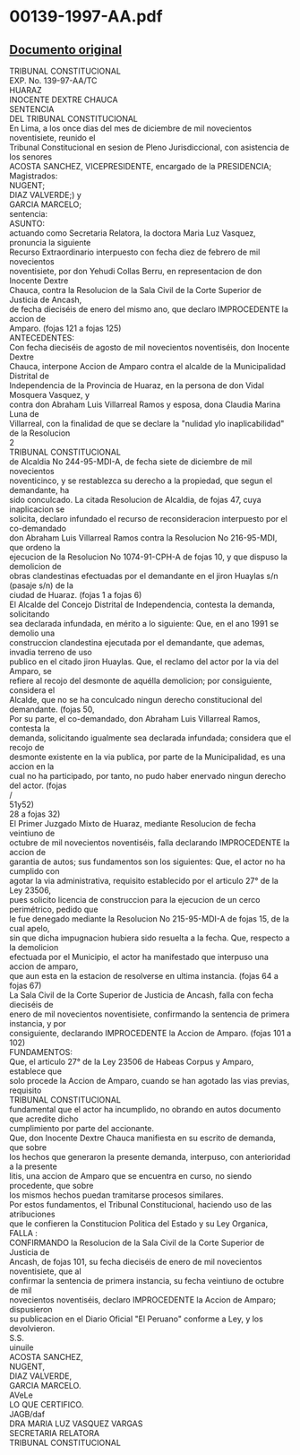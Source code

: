 
00139-1997-AA.pdf
=================
  
[Documento original](https://tc.gob.pe/jurisprudencia/1998/00139-1997-AA.pdf)  
---  
TRIBUNAL CONSTITUCIONAL  
EXP. No. 139-97-AA/TC  
HUARAZ  
INOCENTE DEXTRE CHAUCA  
SENTENCIA  
DEL TRIBUNAL CONSTITUCIONAL  
En Lima, a los once dias del mes de diciembre de mil novecientos noventisiete, reunido el  
Tribunal Constitucional en sesion de Pleno Jurisdiccional, con asistencia de los senores  
ACOSTA SANCHEZ, VICEPRESIDENTE, encargado de la PRESIDENCIA;  
Magistrados:  
NUGENT;  
DIAZ VALVERDE;) y  
GARCIA MARCELO;  
sentencia:  
ASUNTO:  
actuando como Secretaria Relatora, la doctora Maria Luz Vasquez, pronuncia la siguiente  
Recurso Extraordinario interpuesto con fecha diez de febrero de mil novecientos  
noventisiete, por don Yehudi Collas Berru, en representacion de don Inocente Dextre  
Chauca, contra la Resolucion de la Sala Civil de la Corte Superior de Justicia de Ancash,  
de fecha dieciséis de enero del mismo ano, que declaro IMPROCEDENTE la accion de  
Amparo. (fojas 121 a fojas 125)  
ANTECEDENTES:  
Con fecha dieciséis de agosto de mil novecientos noventiséis, don Inocente Dextre  
Chauca, interpone Accion de Amparo contra el alcalde de la Municipalidad Distrital de  
Independencia de la Provincia de Huaraz, en la persona de don Vidal Mosquera Vasquez, y  
contra don Abraham Luis Villarreal Ramos y esposa, dona Claudia Marina Luna de  
Villarreal, con la finalidad de que se declare la "nulidad ylo inaplicabilidad" de la Resolucion  
2  
TRIBUNAL CONSTITUCIONAL  
de Alcaldia No 244-95-MDI-A, de fecha siete de diciembre de mil novecientos  
noventicinco, y se restablezca su derecho a la propiedad, que segun el demandante, ha  
sido conculcado. La citada Resolucion de Alcaldia, de fojas 47, cuya inaplicacion se  
solicita, declaro infundado el recurso de reconsideracion interpuesto por el co-demandado  
don Abraham Luis Villarreal Ramos contra la Resolucion No 216-95-MDI, que ordeno la  
ejecucion de la Resolucion No 1074-91-CPH-A de fojas 10, y que dispuso la demolicion de  
obras clandestinas efectuadas por el demandante en el jiron Huaylas s/n (pasaje s/n) de la  
ciudad de Huaraz. (fojas 1 a fojas 6)  
El Alcalde del Concejo Distrital de Independencia, contesta la demanda, solicitando  
sea declarada infundada, en mérito a lo siguiente: Que, en el ano 1991 se demolio una  
construccion clandestina ejecutada por el demandante, que ademas, invadia terreno de uso  
publico en el citado jiron Huaylas. Que, el reclamo del actor por la via del Amparo, se  
refiere al recojo del desmonte de aquélla demolicion; por consiguiente, considera el  
Alcalde, que no se ha conculcado ningun derecho constitucional del demandante. (fojas 50,  
Por su parte, el co-demandado, don Abraham Luis Villarreal Ramos, contesta la  
demanda, solicitando igualmente sea declarada infundada; considera que el recojo de  
desmonte existente en la via publica, por parte de la Municipalidad, es una accion en la  
cual no ha participado, por tanto, no pudo haber enervado ningun derecho del actor. (fojas  
/  
51y52)  
28 a fojas 32)  
El Primer Juzgado Mixto de Huaraz, mediante Resolucion de fecha veintiuno de  
octubre de mil novecientos noventiséis, falla declarando IMPROCEDENTE la accion de  
garantia de autos; sus fundamentos son los siguientes: Que, el actor no ha cumplido con  
agotar la via administrativa, requisito establecido por el articulo 27° de la Ley 23506,  
pues solicito licencia de construccion para la ejecucion de un cerco perimétrico, pedido que  
le fue denegado mediante la Resolucion No 215-95-MDI-A de fojas 15, de la cual apelo,  
sin que dicha impugnacion hubiera sido resuelta a la fecha. Que, respecto a la demolicion  
efectuada por el Municipio, el actor ha manifestado que interpuso una accion de amparo,  
que aun esta en la estacion de resolverse en ultima instancia. (fojas 64 a fojas 67)  
La Sala Civil de la Corte Superior de Justicia de Ancash, falla con fecha dieciséis de  
enero de mil novecientos noventisiete, confirmando la sentencia de primera instancia, y por  
consiguiente, declarando IMPROCEDENTE la Accion de Amparo. (fojas 101 a 102)  
FUNDAMENTOS:  
Que, el articulo 27° de la Ley 23506 de Habeas Corpus y Amparo, establece que  
solo procede la Accion de Amparo, cuando se han agotado las vias previas, requisito  
TRIBUNAL CONSTITUCIONAL  
fundamental que el actor ha incumplido, no obrando en autos documento que acredite dicho  
cumplimiento por parte del accionante.  
Que, don Inocente Dextre Chauca manifiesta en su escrito de demanda, que sobre  
los hechos que generaron la presente demanda, interpuso, con anterioridad a la presente  
litis, una accion de Amparo que se encuentra en curso, no siendo procedente, que sobre  
los mismos hechos puedan tramitarse procesos similares.  
Por estos fundamentos, el Tribunal Constitucional, haciendo uso de las atribuciones  
que le confieren la Constitucion Politica del Estado y su Ley Organica,  
FALLA :  
CONFIRMANDO la Resolucion de la Sala Civil de la Corte Superior de Justicia de  
Ancash, de fojas 101, su fecha dieciséis de enero de mil novecientos noventisiete, que al  
confirmar la sentencia de primera instancia, su fecha veintiuno de octubre de mil  
novecientos noventiséis, declaro IMPROCEDENTE la Accion de Amparo; dispusieron  
su publicacion en el Diario Oficial "El Peruano" conforme a Ley, y los devolvieron.  
S.S.  
uinuile  
ACOSTA SANCHEZ,  
NUGENT,  
DIAZ VALVERDE,  
GARCIA MARCELO.  
AVeLe  
LO QUE CERTIFICO.  
JAGB/daf  
DRA MARIA LUZ VASQUEZ VARGAS  
SECRETARIA RELATORA  
TRIBUNAL CONSTITUCIONAL